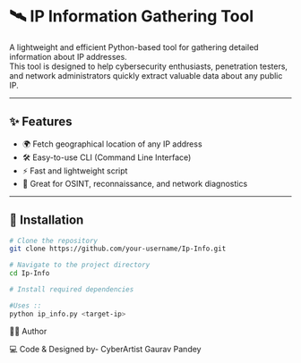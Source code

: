 # 🛰️ IP Information Gathering Tool

A lightweight and efficient Python-based tool for gathering detailed information about IP addresses.  
This tool is designed to help cybersecurity enthusiasts, penetration testers, and network administrators quickly extract valuable data about any public IP.  

---

## ✨ Features
- 🌍 Fetch geographical location of any IP address  
- 🛠️ Easy-to-use CLI (Command Line Interface)  
- ⚡ Fast and lightweight script  
- 🔐 Great for OSINT, reconnaissance, and network diagnostics  

---

## 🔧 Installation

```bash
# Clone the repository
git clone https://github.com/your-username/Ip-Info.git

# Navigate to the project directory
cd Ip-Info

# Install required dependencies

#Uses ::
python ip_info.py <target-ip>

```

🧑‍💻 Author


💻 Code & Designed by-  CyberArtist Gaurav Pandey
